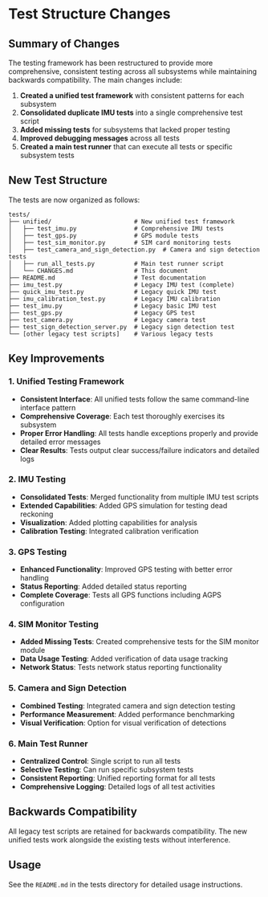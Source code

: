# Test Structure Changes

## Summary of Changes

The testing framework has been restructured to provide more comprehensive, consistent testing across all subsystems while maintaining backwards compatibility. The main changes include:

1. **Created a unified test framework** with consistent patterns for each subsystem
2. **Consolidated duplicate IMU tests** into a single comprehensive test script
3. **Added missing tests** for subsystems that lacked proper testing
4. **Improved debugging messages** across all tests
5. **Created a main test runner** that can execute all tests or specific subsystem tests

## New Test Structure

The tests are now organized as follows:

```
tests/
├── unified/                       # New unified test framework
│   ├── test_imu.py                # Comprehensive IMU tests
│   ├── test_gps.py                # GPS module tests
│   ├── test_sim_monitor.py        # SIM card monitoring tests
│   ├── test_camera_and_sign_detection.py  # Camera and sign detection tests
│   ├── run_all_tests.py           # Main test runner script
│   └── CHANGES.md                 # This document
├── README.md                      # Test documentation
├── imu_test.py                    # Legacy IMU test (complete)
├── quick_imu_test.py              # Legacy quick IMU test
├── imu_calibration_test.py        # Legacy IMU calibration
├── test_imu.py                    # Legacy basic IMU test
├── test_gps.py                    # Legacy GPS test
├── test_camera.py                 # Legacy camera test
├── test_sign_detection_server.py  # Legacy sign detection test
└── [other legacy test scripts]    # Various legacy tests
```

## Key Improvements

### 1. Unified Testing Framework

- **Consistent Interface**: All unified tests follow the same command-line interface pattern
- **Comprehensive Coverage**: Each test thoroughly exercises its subsystem
- **Proper Error Handling**: All tests handle exceptions properly and provide detailed error messages
- **Clear Results**: Tests output clear success/failure indicators and detailed logs

### 2. IMU Testing

- **Consolidated Tests**: Merged functionality from multiple IMU test scripts
- **Extended Capabilities**: Added GPS simulation for testing dead reckoning
- **Visualization**: Added plotting capabilities for analysis
- **Calibration Testing**: Integrated calibration verification

### 3. GPS Testing

- **Enhanced Functionality**: Improved GPS testing with better error handling
- **Status Reporting**: Added detailed status reporting
- **Complete Coverage**: Tests all GPS functions including AGPS configuration

### 4. SIM Monitor Testing

- **Added Missing Tests**: Created comprehensive tests for the SIM monitor module
- **Data Usage Testing**: Added verification of data usage tracking
- **Network Status**: Tests network status reporting functionality

### 5. Camera and Sign Detection

- **Combined Testing**: Integrated camera and sign detection testing
- **Performance Measurement**: Added performance benchmarking
- **Visual Verification**: Option for visual verification of detections

### 6. Main Test Runner

- **Centralized Control**: Single script to run all tests
- **Selective Testing**: Can run specific subsystem tests
- **Consistent Reporting**: Unified reporting format for all tests
- **Comprehensive Logging**: Detailed logs of all test activities

## Backwards Compatibility

All legacy test scripts are retained for backwards compatibility. The new unified tests work alongside the existing tests without interference.

## Usage

See the `README.md` in the tests directory for detailed usage instructions. 